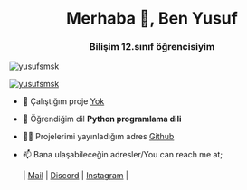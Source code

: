 <h1 align="center">Merhaba 👋, Ben Yusuf</h1>
<h3 align="center">Bilişim 12.sınıf öğrencisiyim</h3>

<p align="left"> <img src="https://komarev.com/ghpvc/?username=yusufsmsk&label=Profile%20views&color=0e75b6&style=flat" alt="yusufsmsk" /> </p>

<p align="left"> <a href="https://github.com/ryo-ma/github-profile-trophy"><img src="https://github-profile-trophy.vercel.app/?username=yusufsmsk" alt="yusufsmsk" /></a> </p>

- 🔭 Çalıştığım proje [Yok](https://github.com/YusufSmsk?tab=projects)

- 🌱 Öğrendiğim dil **Python programlama dili**

- 👨‍💻 Projelerimi yayınladığım adres [Github](https://github.com/YusufSmsk?tab=projects)

- 📫 Bana ulaşabileceğin adresler/You can reach me at; <p>
| [Mail](mailto:mysfsmsk@gmail.com) | [Discord](mailto:mysfsmsk@gmail.com) | [Instagram](https://www.instagram.com/ysf_smsk0/) |
